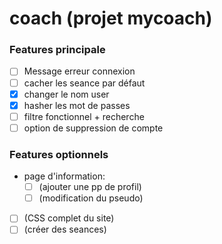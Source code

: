 # coach (projet mycoach)

### Features principale
- [ ] Message erreur connexion
- [ ] cacher les seance par défaut
- [x] changer le nom user
- [x] hasher les mot de passes
- [ ] filtre fonctionnel + recherche
- [ ] option de suppression de compte

### Features optionnels
- page d'information:
	- [ ] (ajouter une pp de profil)
	- [ ] (modification du pseudo)
	  
- [ ] (CSS complet du site)
- [ ] (créer des seances)
